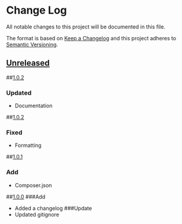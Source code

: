 # Change Log
All notable changes to this project will be documented in this file.

The format is based on [Keep a Changelog](http://keepachangelog.com/)
and this project adheres to [Semantic Versioning](http://semver.org/).

## [Unreleased]

##[1.0.2]
### Updated
- Documentation

##[1.0.2]
### Fixed
- Formatting

##[1.0.1]
### Add
- Composer.json

##[1.0.0]
###Add
- Added a changelog
###Update
- Updated gitignore

[Unreleased]: https://github.com/sunsevennv/xorshift/compare/1.0.3...HEAD
[1.0.2]: https://github.com/sunsevennv/xorshift/compare/1.0.2...1.0.3
[1.0.2]: https://github.com/sunsevennv/xorshift/compare/1.0.1...1.0.2
[1.0.1]: https://github.com/sunsevennv/xorshift/compare/1.0.0...1.0.1
[1.0.0]: https://github.com/sunsevennv/xorshift/compare/d60ca9ca341957a9824908f733f30ce4592c9af4...1.0.0